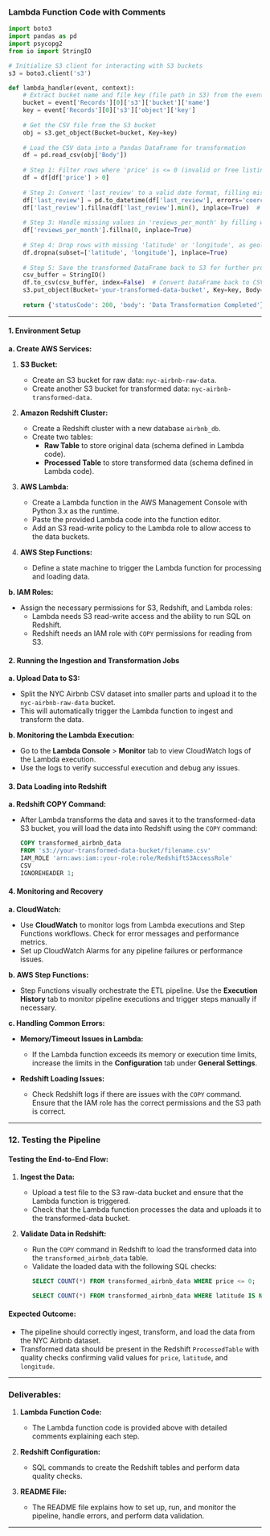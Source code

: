 ### **Lambda Function Code with Comments**

```python
import boto3
import pandas as pd
import psycopg2
from io import StringIO

# Initialize S3 client for interacting with S3 buckets
s3 = boto3.client('s3')

def lambda_handler(event, context):
    # Extract bucket name and file key (file path in S3) from the event trigger
    bucket = event['Records'][0]['s3']['bucket']['name']
    key = event['Records'][0]['s3']['object']['key']
    
    # Get the CSV file from the S3 bucket
    obj = s3.get_object(Bucket=bucket, Key=key)
    
    # Load the CSV data into a Pandas DataFrame for transformation
    df = pd.read_csv(obj['Body'])
    
    # Step 1: Filter rows where 'price' is <= 0 (invalid or free listings)
    df = df[df['price'] > 0]
    
    # Step 2: Convert 'last_review' to a valid date format, filling missing values with the earliest date
    df['last_review'] = pd.to_datetime(df['last_review'], errors='coerce')  # Convert to date, coerce errors to NaT
    df['last_review'].fillna(df['last_review'].min(), inplace=True)  # Fill missing dates with the earliest date
    
    # Step 3: Handle missing values in 'reviews_per_month' by filling with 0
    df['reviews_per_month'].fillna(0, inplace=True)
    
    # Step 4: Drop rows with missing 'latitude' or 'longitude', as geolocation is necessary for analysis
    df.dropna(subset=['latitude', 'longitude'], inplace=True)
    
    # Step 5: Save the transformed DataFrame back to S3 for further processing (such as loading into Redshift)
    csv_buffer = StringIO()
    df.to_csv(csv_buffer, index=False)  # Convert DataFrame back to CSV format
    s3.put_object(Bucket='your-transformed-data-bucket', Key=key, Body=csv_buffer.getvalue())  # Save transformed CSV
    
    return {'statusCode': 200, 'body': 'Data Transformation Completed'}  # Return success response
```

---

#### **1. Environment Setup**

**a. Create AWS Services:**
1. **S3 Bucket:**
   - Create an S3 bucket for raw data: `nyc-airbnb-raw-data`.
   - Create another S3 bucket for transformed data: `nyc-airbnb-transformed-data`.

2. **Amazon Redshift Cluster:**
   - Create a Redshift cluster with a new database `airbnb_db`.
   - Create two tables:
     - **Raw Table** to store original data (schema defined in Lambda code).
     - **Processed Table** to store transformed data (schema defined in Lambda code).

3. **AWS Lambda:**
   - Create a Lambda function in the AWS Management Console with Python 3.x as the runtime.
   - Paste the provided Lambda code into the function editor.
   - Add an S3 read-write policy to the Lambda role to allow access to the data buckets.

4. **AWS Step Functions:**
   - Define a state machine to trigger the Lambda function for processing and loading data.

**b. IAM Roles:**
   - Assign the necessary permissions for S3, Redshift, and Lambda roles:
     - Lambda needs S3 read-write access and the ability to run SQL on Redshift.
     - Redshift needs an IAM role with `COPY` permissions for reading from S3.

#### **2. Running the Ingestion and Transformation Jobs**

**a. Upload Data to S3:**
   - Split the NYC Airbnb CSV dataset into smaller parts and upload it to the `nyc-airbnb-raw-data` bucket.
   - This will automatically trigger the Lambda function to ingest and transform the data.

**b. Monitoring the Lambda Execution:**
   - Go to the **Lambda Console** > **Monitor** tab to view CloudWatch logs of the Lambda execution.
   - Use the logs to verify successful execution and debug any issues.

#### **3. Data Loading into Redshift**

**a. Redshift COPY Command:**
   - After Lambda transforms the data and saves it to the transformed-data S3 bucket, you will load the data into Redshift using the `COPY` command:
     ```sql
     COPY transformed_airbnb_data
     FROM 's3://your-transformed-data-bucket/filename.csv'
     IAM_ROLE 'arn:aws:iam::your-role:role/RedshiftS3AccessRole'
     CSV
     IGNOREHEADER 1;
     ```

#### **4. Monitoring and Recovery**

**a. CloudWatch:**
   - Use **CloudWatch** to monitor logs from Lambda executions and Step Functions workflows. Check for error messages and performance metrics.
   - Set up CloudWatch Alarms for any pipeline failures or performance issues.

**b. AWS Step Functions:**
   - Step Functions visually orchestrate the ETL pipeline. Use the **Execution History** tab to monitor pipeline executions and trigger steps manually if necessary.

**c. Handling Common Errors:**
   - **Memory/Timeout Issues in Lambda:**
     - If the Lambda function exceeds its memory or execution time limits, increase the limits in the **Configuration** tab under **General Settings**.
   
   - **Redshift Loading Issues:**
     - Check Redshift logs if there are issues with the `COPY` command. Ensure that the IAM role has the correct permissions and the S3 path is correct.

---

### **12. Testing the Pipeline**

#### **Testing the End-to-End Flow:**
1. **Ingest the Data:**
   - Upload a test file to the S3 raw-data bucket and ensure that the Lambda function is triggered.
   - Check that the Lambda function processes the data and uploads it to the transformed-data bucket.

2. **Validate Data in Redshift:**
   - Run the `COPY` command in Redshift to load the transformed data into the `transformed_airbnb_data` table.
   - Validate the loaded data with the following SQL checks:
     ```sql
     SELECT COUNT(*) FROM transformed_airbnb_data WHERE price <= 0;
     ```
     ```sql
     SELECT COUNT(*) FROM transformed_airbnb_data WHERE latitude IS NULL OR longitude IS NULL;
     ```

#### **Expected Outcome:**
- The pipeline should correctly ingest, transform, and load the data from the NYC Airbnb dataset.
- Transformed data should be present in the Redshift `ProcessedTable` with quality checks confirming valid values for `price`, `latitude`, and `longitude`.

---

### **Deliverables:**

1. **Lambda Function Code:**
   - The Lambda function code is provided above with detailed comments explaining each step.

2. **Redshift Configuration:**
   - SQL commands to create the Redshift tables and perform data quality checks.

3. **README File:**
   - The README file explains how to set up, run, and monitor the pipeline, handle errors, and perform data validation.

---
